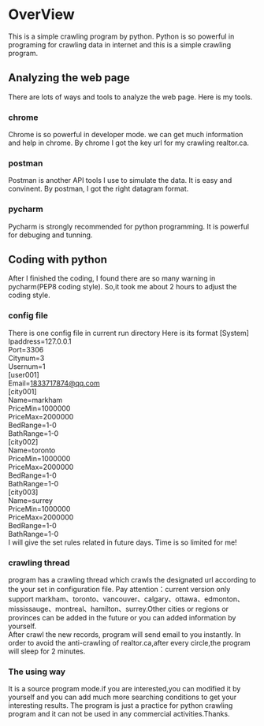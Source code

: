 # OverView
This is a simple crawling program by python. Python is so powerful in programing for crawling data in internet and this is a simple crawling program.
## Analyzing the web page
There are lots of ways and tools to analyze the web page. Here is my tools.
### chrome
Chrome is so powerful in developer mode. we can get   much information and help in chrome. By chrome I got the key url for my crawling realtor.ca.
### postman
Postman is another API tools I use to simulate the data. It is easy and convinent. By postman, I got the right datagram  format.
### pycharm
Pycharm is strongly recommended for python programming. It is powerful for debuging and tunning.

## Coding with python
After I finished the coding, I found there are so many warning in pycharm(PEP8 coding style). So,it took me about 2 hours to adjust the coding style.
### config file
There is one config file in current run directory
Here is its format
[System]  
Ipaddress=127.0.0.1  
Port=3306  
Citynum=3  
Usernum=1  
[user001]  
Email=1833717874@qq.com  
[city001]  
Name=markham  
PriceMin=1000000  
PriceMax=2000000  
BedRange=1-0  
BathRange=1-0  
[city002]   
Name=toronto  
PriceMin=1000000  
PriceMax=2000000  
BedRange=1-0  
BathRange=1-0  
[city003]   
Name=surrey  
PriceMin=1000000  
PriceMax=2000000  
BedRange=1-0  
BathRange=1-0  
I will give the set rules related in future days. Time is so limited for me!  
### crawling thread  
program has a crawling thread which crawls the designated url according to the your set in configuration file. Pay attention：current version only support markham、toronto、vancouver、calgary、ottawa、edmonton、mississauge、montreal、hamilton、surrey.Other cities or regions or provinces can be added in the future or you can added information by yourself.  
After crawl the new records, program will send email to you instantly.
In order to avoid the anti-crawling of realtor.ca,after every circle,the program will sleep for 2 minutes.
### The using way
It is a source program mode.if you are interested,you can modified it by yourself and you can add much more searching conditions to get your interesting results.
The program is just a practice for python crawling program and it can not be used in any commercial activities.Thanks.
